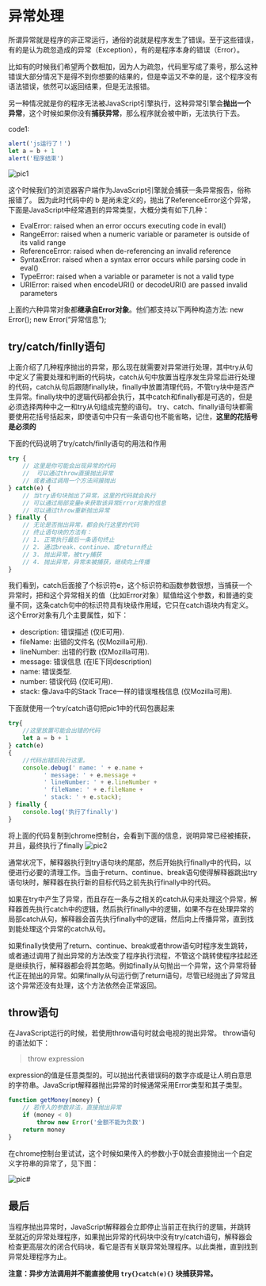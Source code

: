 # 异常处理

所谓异常就是程序的非正常运行，通俗的说就是程序发生了错误。至于这些错误，有的是认为疏忽造成的异常（Exception），有的是程序本身的错误（Error）。

比如有的时候我们希望两个数相加，因为人为疏忽，代码里写成了乘号，那么这种错误大部分情况下是得不到你想要的结果的，但是幸运又不幸的是，这个程序没有语法错误，依然可以返回结果，但是无法报错。

另一种情况就是你的程序无法被JavaScript引擎执行，这种异常引擎会**抛出一个异常**，这个时候如果你没有**捕获异常**，那么程序就会被中断，无法执行下去。

code1:

```javascript
alert('js运行了！')
let a = b + 1
alert('程序结束')
```

![pic1](http://upload-images.jianshu.io/upload_images/5376008-966814f3bc4fa5d1.png?imageMogr2/auto-orient/strip%7CimageView2/2/w/1240)

这个时候我们的浏览器客户端作为JavaScript引擎就会捕获一条异常报告，俗称报错了。 因为此时代码中的 b 是尚未定义的，抛出了ReferenceError这个异常，下面是JavaScript中经常遇到的异常类型，大概分类有如下几种：

- EvalError: raised when an error occurs executing code in eval()
- RangeError: raised when a numeric variable or parameter is outside of its valid range
- ReferenceError: raised when de-referencing an invalid reference
- SyntaxError: raised when a syntax error occurs while parsing code in eval()
- TypeError: raised when a variable or parameter is not a valid type
- URIError: raised when encodeURI() or decodeURI() are passed invalid parameters

上面的六种异常对象都**继承自Error对象**。他们都支持以下两种构造方法: new Error(); new Error(“异常信息”);

## try/catch/finlly语句

上面介绍了几种程序抛出的异常，那么现在就需要对异常进行处理，其中try从句中定义了需要处理和判断的代码块，catch从句中放置当程序发生异常后进行处理的代码，catch从句后跟随finally块，finally中放置清理代码，不管try块中是否产生异常。finally块中的逻辑代码都会执行，其中catch和finally都是可选的，但是必须选择两种中之一和try从句组成完整的语句。 try、catch、finally语句块都需要使用花括号括起来，即使语句中只有一条语句也不能省略，记住，**这里的花括号是必须的**

下面的代码说明了try/catch/finlly语句的用法和作用

```javascript
try {
    // 这里是你可能会出现异常的代码
    //  可以通过throw直接抛出异常
    // 或者通过调用一个方法间接抛出
} catch(e) {
    // 当try语句块抛出了异常，这里的代码就会执行
    // 可以通过局部变量e来获取该异常Error对象的信息
    // 可以通过throw重新抛出异常
} finally {
    // 无论是否抛出异常，都会执行这里的代码
    // 终止语句块的方法有：
    // 1. 正常执行最后一条语句终止
    // 2. 通过break、continue、或return终止
    // 3. 抛出异常，被try捕获
    // 4. 抛出异常，异常未被捕获，继续向上传播
}
```

我们看到，catch后面接了个标识符e，这个标识符和函数参数很想，当捕获一个异常时，把和这个异常相关的值（比如Error对象）赋值给这个参数，和普通的变量不同，这条catch句中的标识符具有块级作用域，它只在catch语块内有定义。这个Error对象有几个主要属性，如下：

- description: 错误描述 (仅IE可用).
- fileName: 出错的文件名 (仅Mozilla可用).
- lineNumber: 出错的行数 (仅Mozilla可用).
- message: 错误信息 (在IE下同description)
- name: 错误类型.
- number: 错误代码 (仅IE可用).
- stack: 像Java中的Stack Trace一样的错误堆栈信息 (仅Mozilla可用).

下面就使用一个try/catch语句把pic1中的代码包裹起来

```js
try{
    //这里放置可能会出错的代码
    let a = b + 1
} catch(e)
{
    //代码出错后执行这里。
    console.debug(' name: ' + e.name +  
          ' message: ' + e.message +  
          ' lineNumber: ' + e.lineNumber +  
          ' fileName: ' + e.fileName +  
          ' stack: ' + e.stack);  
} finally {
    console.log('执行了finally')
}
```

将上面的代码复制到chrome控制台，会看到下面的信息，说明异常已经被捕获，并且，最终执行了finally ![pic2](http://upload-images.jianshu.io/upload_images/5376008-c05122b4fb26a973.png?imageMogr2/auto-orient/strip%7CimageView2/2/w/1240)

通常状况下，解释器执行到try语句块的尾部，然后开始执行finally中的代码，以便进行必要的清理工作。当由于return、continue、break语句使得解释器跳出try语句块时，解释器在执行新的目标代码之前先执行finally中的代码。

如果在try中产生了异常，而且存在一条与之相关的catch从句来处理这个异常，解释器首先执行catch中的逻辑，然后执行finally中的逻辑，如果不存在处理异常的局部catch从句，解释器会首先执行finally中的逻辑，然后向上传播异常，直到找到能处理这个异常的catch从句。

如果finally快使用了return、continue、break或者throw语句时程序发生跳转，或者通过调用了抛出异常的方法改变了程序执行流程，不管这个跳转使程序挂起还是继续执行，解释器都会将其忽略。例如finally从句抛出一个异常，这个异常将替代正在抛出的异常。如果finally从句运行倒了return语句，尽管已经抛出了异常且这个异常还没有处理，这个方法依然会正常返回。

## throw语句

在JavaScript运行的时候，若使用throw语句时就会电视的抛出异常。 throw语句的语法如下：

> throw expression

expression的值是任意类型的。可以抛出代表错误码的数字亦或是让人明白意思的字符串。JavaScript解释器抛出异常的时候通常采用Error类型和其子类型。

```js
function getMoney(money) {
    // 若传入的参数非法，直接抛出异常
    if (money < 0) 
        throw new Error('金额不能为负数')
    return money
}
```

在chrome控制台里试试，这个时候如果传入的参数小于0就会直接抛出一个自定义字符串的异常了，见下图：

![pic#](http://upload-images.jianshu.io/upload_images/5376008-d8c1b23fb4a23958.png?imageMogr2/auto-orient/strip%7CimageView2/2/w/1240)

## 最后

当程序抛出异常时，JavaScript解释器会立即停止当前正在执行的逻辑，并跳转至就近的异常处理程序，如果抛出异常的代码块中没有try/catch语句，解释器会检查更高层次的闭合代码块，看它是否有关联异常处理程序。以此类推，直到找到异常处理程序为止。

**注意：异步方法调用并不能直接使用 `try{}catch(e){}` 块捕获异常。**